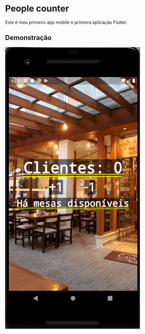 # People counter

Este é meu primeiro app mobile e primeira aplicação Flutter.

## Demonstração

![Demo GIF](flutter-people-counter.gif)
